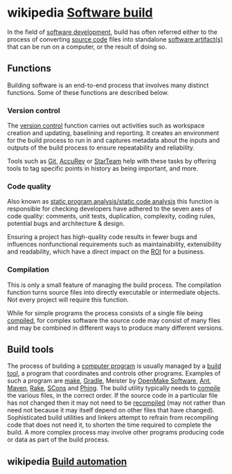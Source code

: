 # wikipedia [Software build](https://en.wikipedia.org/wiki/Software_build)

In the field of [software development](https://en.wikipedia.org/wiki/Software_development), build has often referred either to the process of converting [source code](https://en.wikipedia.org/wiki/Source_code) files into standalone [software artifact(s)](https://en.wikipedia.org/wiki/Artifact_(software_development)) that can be run on a computer, or the result of doing so. 

## Functions

Building software is an end-to-end process that involves many distinct functions. Some of these functions are described below.

### Version control

The [version control](https://en.wikipedia.org/wiki/Version_control) function carries out activities such as workspace creation and updating, baselining and reporting. It creates an environment for the build process to run in and captures metadata about the inputs and outputs of the build process to ensure repeatability and reliability.

Tools such as [Git](https://en.wikipedia.org/wiki/Git_(software)), [AccuRev](https://en.wikipedia.org/wiki/AccuRev_SCM) or [StarTeam](https://en.wikipedia.org/wiki/StarTeam) help with these tasks by offering tools to tag specific points in history as being important, and more.

### Code quality

Also known as [static program analysis/static code analysis](https://en.wikipedia.org/wiki/Static_program_analysis) this function is responsible for checking developers have adhered to the seven axes of code quality: comments, unit tests, duplication, complexity, coding rules, potential bugs and architecture & design.

Ensuring a project has high-quality code results in fewer bugs and influences nonfunctional requirements such as maintainability, extensibility and readability, which have a direct impact on the [ROI](https://en.wikipedia.org/wiki/Return_on_investment) for a business.

### Compilation

This is only a small feature of managing the build process. The compilation function turns source files into directly executable or intermediate objects. Not every project will require this function.

While for simple programs the process consists of a single file being [compiled](https://en.wikipedia.org/wiki/Compiled), for complex software the source code may consist of many files and may be combined in different ways to produce many different versions.

## Build tools

The process of building a [computer program](https://en.wikipedia.org/wiki/Computer_program) is usually managed by a [build tool](https://en.wikipedia.org/wiki/Build_tool), a program that coordinates and controls other programs. Examples of such a program are [make](https://en.wikipedia.org/wiki/Make_(software)), [Gradle](https://en.wikipedia.org/wiki/Gradle), Meister by [OpenMake Software](https://en.wikipedia.org/wiki/OpenMake_Software), [Ant](https://en.wikipedia.org/wiki/Ant_(software)), [Maven](https://en.wikipedia.org/wiki/Maven_(software)), [Rake](https://en.wikipedia.org/wiki/Rake_(software)), [SCons](https://en.wikipedia.org/wiki/SCons) and [Phing](http://www.phing.info/). The build utility typically needs to [compile](https://en.wikipedia.org/wiki/Compiler) the various files, in the correct order. If the source code in a particular file has not changed then it may not need to be [recompiled](https://en.wikipedia.org/wiki/Recompile) (may not rather than need not because it may itself depend on other files that have changed). Sophisticated build utilities and linkers attempt to refrain from recompiling code that does not need it, to shorten the time required to complete the build. A more complex process may involve other programs producing code or data as part of the build process.



## wikipedia [Build automation](https://en.wikipedia.org/wiki/Build_automation)